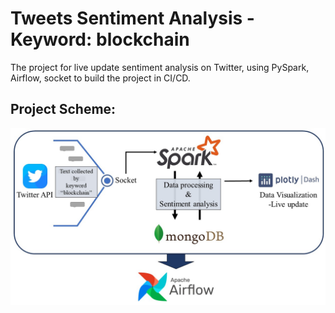 # Tweets Sentiment Analysis - Keyword: blockchain
The project for live update sentiment analysis on Twitter, using PySpark, Airflow, socket to build the project in CI/CD.
## Project Scheme:
![Project Scheme](https://github.com/yellowbuffalo/blockchain-tweets-sentiment-analysis/blob/main/img/process.JPG?raw=true)
